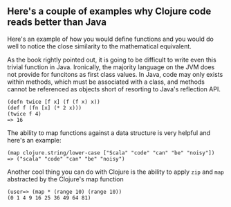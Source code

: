 ## Here's a couple of examples why Clojure code reads better than Java

Here's an example of how you would define 
functions and you would do well to notice the close similarity
to the mathematical equivalent.

As the book rightly pointed out, it is going to be difficult
to write even this trivial function in Java. Ironically,
the majority language on the JVM does not provide for funcitons
as first class values. In Java, code may only exists within methods,
which must be associated with a class, and methods cannot be referenced as
objects short of resorting to Java's reflection API.

```
(defn twice [f x] (f (f x) x))
(def f (fn [x] (* 2 x)))
(twice f 4)
=> 16
```

The ability to map functions against a data structure is very helpful
and here's an example:
```
(map clojure.string/lower-case ["Scala" "code" "can" "be" "noisy"])
=> ("scala" "code" "can" "be" "noisy")
```
Another cool thing you can do with Clojure is the ability to apply `zip`
and `map` abstracted by the Clojure's map function
```
(user=> (map * (range 10) (range 10))
(0 1 4 9 16 25 36 49 64 81)
```

